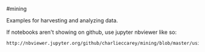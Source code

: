 #mining

Examples for harvesting and analyzing data.

If notebooks aren't showing on github, use jupyter nbviewer like so:

    http://nbviewer.jupyter.org/github/charlieccarey/mining/blob/master/using_pytrends.ipynb
